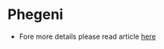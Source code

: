 # Phegeni
- Fore more details please read article [here](https://www.linkedin.com/pulse/connecting-symptoms-diseases-genotype-shareef-podduturu/?trackingId=OcbxxTDbQKu8jracDfV%2BEg%3D%3D)
